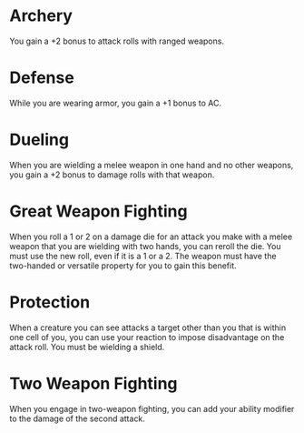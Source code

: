 # Archery

You gain a +2 bonus to attack rolls with ranged weapons.

# Defense

While you are wearing armor, you gain a +1 bonus to AC.

# Dueling

When you are wielding a melee weapon in one hand and no other weapons, you gain a +2 bonus to damage rolls with that weapon.

# Great Weapon Fighting

When you roll a 1 or 2 on a damage die for an attack you make with a melee weapon that you are wielding with two hands, you can reroll the die. You must use the new roll, even if it is a 1 or a 2. The weapon must have the two-handed or versatile property for you to gain this benefit.

# Protection

When a creature you can see attacks a target other than you that is within one cell of you, you can use your reaction to impose disadvantage on the attack roll. You must be wielding a shield.

# Two Weapon Fighting

When you engage in two-weapon fighting, you can add your ability modifier to the damage of the second attack.


